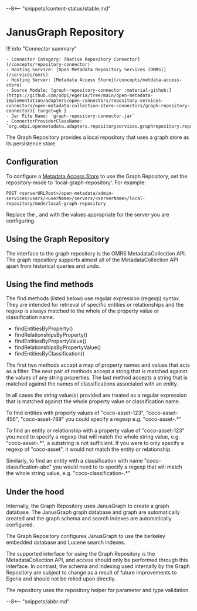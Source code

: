 <!-- SPDX-License-Identifier: CC-BY-4.0 -->
<!-- Copyright Contributors to the ODPi Egeria project. -->

--8<-- "snippets/content-status/stable.md"

# JanusGraph Repository

!!! info "Connector summary"

    - Connector Category: [Native Repository Connector](/concepts/repository-connector)
    - Hosting Service: [Open Metadata Repository Services (OMRS)](/services/omrs)
    - Hosting Server: [Metadata Access Store](/concepts/metdata-access-store)
    - Source Module: [graph-repository-connector :material-github:](https://github.com/odpi/egeria/tree/main/open-metadata-implementation/adapters/open-connectors/repository-services-connectors/open-metadata-collection-store-connectors/graph-repository-connector){ target=gh }
    - Jar File Name: `graph-repository-connector.jar`
    - ConnectorProviderClassName: `org.odpi.openmetadata.adapters.repositoryservices.graphrepository.repositoryconnector/GraphOMRSRepositoryConnectorProvider.java`

The Graph Repository provides a local repository that uses a graph store as its persistence store.

## Configuration
To configure a [Metadata Access Store](/concepts/metadata-access-store) to use the Graph Repository, set the repository-mode to 'local-graph-repository'. For example:

```
POST <serverURLRoot>/open-metadata/admin-services/users/<userName>/servers/<serverName>/local-repository/mode/local-graph-repository
```

Replace the <serverURLRoot>, <userName> and <serverName> with the values appropriate for the server you are configuring.

## Using the Graph Repository
The interface to the graph repository is the OMRS MetadataCollection API. The graph repository supports almost all of the MetadataCollection API apart from historical queries and undo.

## Using the find methods
The find methods (listed below) use regular expression (regexp) syntax. They are intended for retrieval of specific entities or relationships and the regexp is always matched to the whole of the property value or classification name.
* findEntitiesByProperty()
* findRelationshipsByProperty()
* findEntitiesByPropertyValue()
* findRelationshipsByPropertyValue()
* findEntitiesByClassification()

The first two methods accept a map of property names and values that acts as a filter.
The next pair of methods accept a string that is matched against the values of any string properties.
The last method accepts a string that is matched against the names of classifications associated with an entity.

In all cases the string value(s) provided are treated as a regular expression that is matched against the whole property value or classification name.

To find entities with property values of "coco-asset-123", "coco-asset-456", "coco-asset-789" you could specify a regexp e.g. "coco-asset-.*"

To find an entity or relationship with a property value of "coco-asset-123" you need to specify a regexp that will match the whole string value, e.g. "coco-asset-.*", a substring is not sufficient. If you were to only specify a regexp of "coco-asset", it would not match the entity or relationship.

Similarly, to find an entity with a classification with name "coco-classification-abc" you would need to to specify a regexp that will match the whole string value, e.g. "coco-classification-.*"


## Under the hood
Internally, the Graph Repository uses JanusGraph to create a graph database. The JanusGraph graph database and graph are automatically created and the graph schema and search indexes are automatically configured.

The Graph Repository configures JanusGraph to use the berkeley embedded database and Lucene search indexes.

The supported interface for using the Graph Repository is the MetadataCollection API, and access should only be performed through this interface. In contrast, the schema and indexing used internally by the Graph Repository are subject to change as a result of future improvements to Egeria and should not be relied upon directly.

The repository uses the repository helper for parameter and type validation.


--8<-- "snippets/abbr.md"

